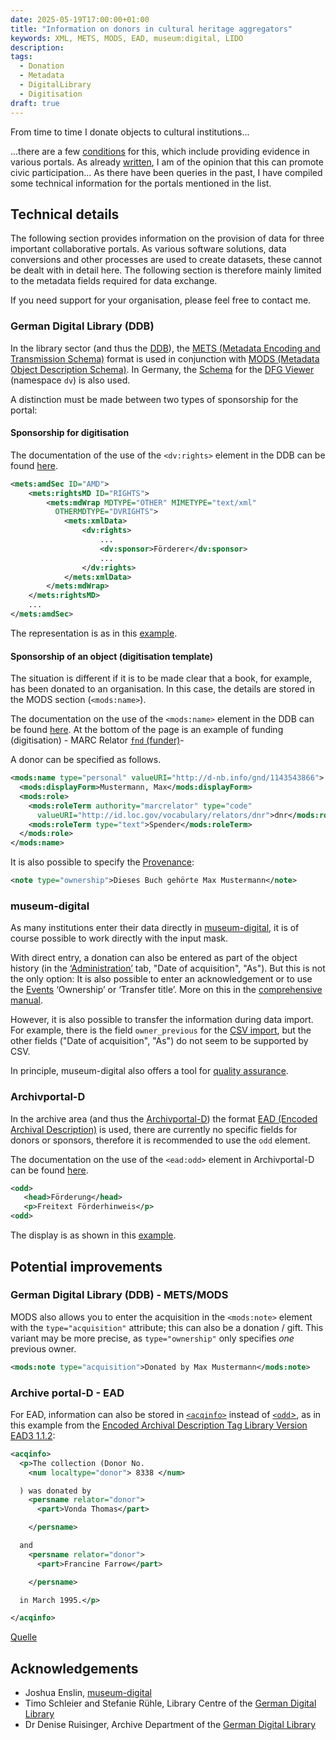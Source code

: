 ```yaml
---
date: 2025-05-19T17:00:00+01:00
title: "Information on donors in cultural heritage aggregators"
keywords: XML, METS, MODS, EAD, museum:digital, LIDO
description:
tags:
  - Donation
  - Metadata
  - DigitalLibrary
  - Digitisation
draft: true
---
```


From time to time I donate objects to cultural institutions...
<!--more-->
...there are a few [conditions](https://christianmahnke.de/collections/#aktiver-spender) for this, which include providing evidence in various portals. As already [written](/post/archives-citizen-participation/), I am of the opinion that this can promote civic participation...
As there have been queries in the past, I have compiled some technical information for the portals mentioned in the list.

## Technical details

The following section provides information on the provision of data for three important collaborative portals. As various software solutions, data conversions and other processes are used to create datasets, these cannot be dealt with in detail here. The following section is therefore mainly limited to the metadata fields required for data exchange.

If you need support for your organisation, please feel free to contact me.

### German Digital Library (DDB)

In the library sector (and thus the [DDB](https://www.deutsche-digitale-bibliothek.de/)), the [METS (Metadata Encoding and Transmission Schema)](https://www.loc.gov/standards/mets/) format is used in conjunction with [MODS (Metadata Object Description Schema)](https://www.loc.gov/standards/mods/). In Germany, the [Schema](https://dfg-viewer.de/fileadmin/groups/dfgviewer/METS-Anwendungsprofil_2.3.1.pdf#page=27) for the [DFG Viewer](https://dfg-viewer.de/) (namespace `dv`) is also used.

A distinction must be made between two types of sponsorship for the portal:

#### Sponsorship for digitisation

The documentation of the use of the `<dv:rights>` element in the DDB can be found [here](https://wiki.deutsche-digitale-bibliothek.de/x/ssIeB).

```xml
<mets:amdSec ID="AMD">
    <mets:rightsMD ID="RIGHTS">
        <mets:mdWrap MDTYPE="OTHER" MIMETYPE="text/xml"
          OTHERMDTYPE="DVRIGHTS">
            <mets:xmlData>
                <dv:rights>
                    ...
                    <dv:sponsor>Förderer</dv:sponsor>
                    ...
                </dv:rights>
            </mets:xmlData>
        </mets:mdWrap>
    </mets:rightsMD>
    ...
</mets:amdSec>

```

The representation is as in this [example](http://www.deutsche-digitale-bibliothek.de/item/VOL7G43KNY6TE3ZRJSEBZHKTMM6USWPC).

#### Sponsorship of an object (digitisation template)

The situation is different if it is to be made clear that a book, for example, has been donated to an organisation. In this case, the details are stored in the MODS section (`<mods:name>`).

The documentation on the use of the `<mods:name>` element in the DDB can be found [here](https://wiki.deutsche-digitale-bibliothek.de/spaces/DFD/pages/19006819/name). At the bottom of the page is an example of funding (digitisation) - MARC Relator [`fnd` (funder)](https://id.loc.gov/vocabulary/relators/fnd.html)-

A donor can be specified as follows.

```xml
<mods:name type="personal" valueURI="http://d-nb.info/gnd/1143543866">
  <mods:displayForm>Mustermann, Max</mods:displayForm>
  <mods:role>
    <mods:roleTerm authority="marcrelator" type="code"
      valueURI="http://id.loc.gov/vocabulary/relators/dnr">dnr</mods:roleTerm>
    <mods:roleTerm type="text">Spender</mods:roleTerm>
  </mods:role>
</mods:name>
```

It is also possible to specify the [Provenance](https://wiki.deutsche-digitale-bibliothek.de/spaces/DFD/pages/19006846/note):

```xml
<note type="ownership">Dieses Buch gehörte Max Mustermann</note>
```

### museum-digital

As many institutions enter their data directly in [museum-digital](https://www.museum-digital.de/), it is of course possible to work directly with the input mask.

With direct entry, a donation can also be entered as part of the object history (in the [‘Administration’](https://de.handbook.museum-digital.info/musdb/Objekte/Registerkarten-Standard/Verwaltung.html) tab, "Date of acquisition", "As"). But this is not the only option: It is also possible to enter an acknowledgement or to use the [Events](https://de.handbook.museum-digital.info/Grundkonzepte/Ereignistypen.html) ‘Ownership’ or ‘Transfer title’.
More on this in the [comprehensive manual](https://de.handbook.museum-digital.info/musdb/Objekte/Registerkarten-Standard/Verwaltung.html).

However, it is also possible to transfer the information during data import.
For example, there is the field `owner_previous` for the [CSV import](https://csvxml.imports.museum-digital.org/), but the other fields ("Date of acquisition", "As") do not seem to be supported by CSV.

In principle, museum-digital also offers a tool for [quality assurance](https://quality.museum-digital.org/).

### Archivportal-D

In the archive area (and thus the [Archivportal-D](https://www.archivportal-d.de/)) the format [EAD (Encoded Archival Description)](https://www.loc.gov/ead/) is used, there are currently no specific fields for donors or sponsors, therefore it is recommended to use the `odd` element.

The documentation on the use of the `<ead:odd>` element in Archivportal-D can be found [here](https://wiki.deutsche-digitale-bibliothek.de/spaces/DFD/pages/25133350/odd).

```xml
<odd>
   <head>Förderung</head>
   <p>Freitext Förderhinweis</p>
<odd>
```

The display is as shown in this [example](http://www.archivportal-d.de/item/HX25DBKQOI2VOPJ77FGM3FITCBHWJWPS).

## Potential improvements

### German Digital Library (DDB) - METS/MODS

MODS also allows you to enter the acquisition in the `<mods:note>` element with the `type="acquisition"` attribute; this can also be a donation / gift. This variant may be more precise, as `type="ownership"` only specifies _one_ previous owner.

```xml
<mods:note type="acquisition">Donated by Max Mustermann</mods:note>
```

### Archive portal-D - EAD

For EAD, information can also be stored in [`<acqinfo>`](https://www.loc.gov/ead/EAD3taglib/EAD3-TL-eng.html#elem-acqinfo) instead of [`<odd`>](https://www.loc.gov/ead/EAD3taglib/EAD3-TL-eng.html#elem-odd), as in this example from the [Encoded Archival Description Tag Library Version EAD3 1.1.2](https://www.loc.gov/ead/EAD3taglib/EAD3-TL-eng.html):

```xml
<acqinfo>
  <p>The collection (Donor No.
    <num localtype="donor"> 8338 </num>

  ) was donated by
    <persname relator="donor">
      <part>Vonda Thomas</part>

    </persname>

  and
    <persname relator="donor">
      <part>Francine Farrow</part>

    </persname>

  in March 1995.</p>

</acqinfo>
```
[Quelle](https://www.loc.gov/ead/EAD3taglib/EAD3-TL-eng.html#elem-num)

## Acknowledgements

* Joshua Enslin, [museum-digital](https://www.museum-digital.de/)
* Timo Schleier and Stefanie Rühle, Library Centre of the [German Digital Library](https://www.deutsche-digitale-bibliothek.de/)
* Dr Denise Ruisinger, Archive Department of the [German Digital Library](https://www.deutsche-digitale-bibliothek.de/)
